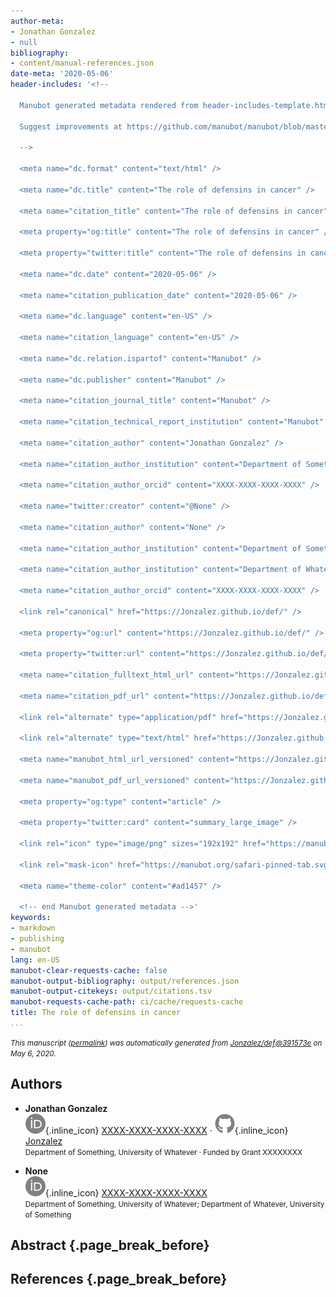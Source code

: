 ```yaml
---
author-meta:
- Jonathan Gonzalez
- null
bibliography:
- content/manual-references.json
date-meta: '2020-05-06'
header-includes: '<!--

  Manubot generated metadata rendered from header-includes-template.html.

  Suggest improvements at https://github.com/manubot/manubot/blob/master/manubot/process/header-includes-template.html

  -->

  <meta name="dc.format" content="text/html" />

  <meta name="dc.title" content="The role of defensins in cancer" />

  <meta name="citation_title" content="The role of defensins in cancer" />

  <meta property="og:title" content="The role of defensins in cancer" />

  <meta property="twitter:title" content="The role of defensins in cancer" />

  <meta name="dc.date" content="2020-05-06" />

  <meta name="citation_publication_date" content="2020-05-06" />

  <meta name="dc.language" content="en-US" />

  <meta name="citation_language" content="en-US" />

  <meta name="dc.relation.ispartof" content="Manubot" />

  <meta name="dc.publisher" content="Manubot" />

  <meta name="citation_journal_title" content="Manubot" />

  <meta name="citation_technical_report_institution" content="Manubot" />

  <meta name="citation_author" content="Jonathan Gonzalez" />

  <meta name="citation_author_institution" content="Department of Something, University of Whatever" />

  <meta name="citation_author_orcid" content="XXXX-XXXX-XXXX-XXXX" />

  <meta name="twitter:creator" content="@None" />

  <meta name="citation_author" content="None" />

  <meta name="citation_author_institution" content="Department of Something, University of Whatever" />

  <meta name="citation_author_institution" content="Department of Whatever, University of Something" />

  <meta name="citation_author_orcid" content="XXXX-XXXX-XXXX-XXXX" />

  <link rel="canonical" href="https://Jonzalez.github.io/def/" />

  <meta property="og:url" content="https://Jonzalez.github.io/def/" />

  <meta property="twitter:url" content="https://Jonzalez.github.io/def/" />

  <meta name="citation_fulltext_html_url" content="https://Jonzalez.github.io/def/" />

  <meta name="citation_pdf_url" content="https://Jonzalez.github.io/def/manuscript.pdf" />

  <link rel="alternate" type="application/pdf" href="https://Jonzalez.github.io/def/manuscript.pdf" />

  <link rel="alternate" type="text/html" href="https://Jonzalez.github.io/def/v/391573ec7c10770ed0c7211ca1f4f18c6e970650/" />

  <meta name="manubot_html_url_versioned" content="https://Jonzalez.github.io/def/v/391573ec7c10770ed0c7211ca1f4f18c6e970650/" />

  <meta name="manubot_pdf_url_versioned" content="https://Jonzalez.github.io/def/v/391573ec7c10770ed0c7211ca1f4f18c6e970650/manuscript.pdf" />

  <meta property="og:type" content="article" />

  <meta property="twitter:card" content="summary_large_image" />

  <link rel="icon" type="image/png" sizes="192x192" href="https://manubot.org/favicon-192x192.png" />

  <link rel="mask-icon" href="https://manubot.org/safari-pinned-tab.svg" color="#ad1457" />

  <meta name="theme-color" content="#ad1457" />

  <!-- end Manubot generated metadata -->'
keywords:
- markdown
- publishing
- manubot
lang: en-US
manubot-clear-requests-cache: false
manubot-output-bibliography: output/references.json
manubot-output-citekeys: output/citations.tsv
manubot-requests-cache-path: ci/cache/requests-cache
title: The role of defensins in cancer
...
```







<small><em>
This manuscript
([permalink](https://Jonzalez.github.io/def/v/391573ec7c10770ed0c7211ca1f4f18c6e970650/))
was automatically generated
from [Jonzalez/def@391573e](https://github.com/Jonzalez/def/tree/391573ec7c10770ed0c7211ca1f4f18c6e970650)
on May 6, 2020.
</em></small>

## Authors



+ **Jonathan Gonzalez**<br>
    ![ORCID icon](images/orcid.svg){.inline_icon}
    [XXXX-XXXX-XXXX-XXXX](https://orcid.org/XXXX-XXXX-XXXX-XXXX)
    · ![GitHub icon](images/github.svg){.inline_icon}
    [Jonzalez](https://github.com/Jonzalez)<br>
  <small>
     Department of Something, University of Whatever
     · Funded by Grant XXXXXXXX
  </small>

+ **None**<br>
    ![ORCID icon](images/orcid.svg){.inline_icon}
    [XXXX-XXXX-XXXX-XXXX](https://orcid.org/XXXX-XXXX-XXXX-XXXX)<br>
  <small>
     Department of Something, University of Whatever; Department of Whatever, University of Something
  </small>



## Abstract {.page_break_before}




## References {.page_break_before}

<!-- Explicitly insert bibliography here -->
<div id="refs"></div>
